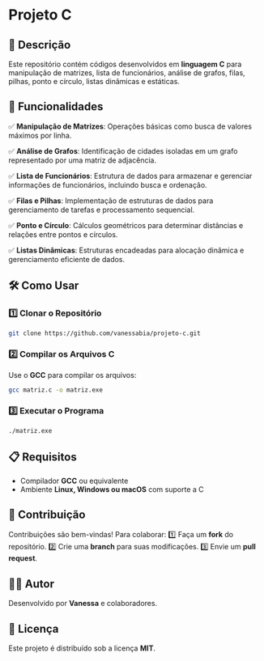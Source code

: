 # Projeto C

## 📌 Descrição
Este repositório contém códigos desenvolvidos em **linguagem C** para manipulação de matrizes, lista de funcionários, análise de grafos, filas, pilhas, ponto e círculo, listas dinâmicas e estáticas.

## 🚀 Funcionalidades
✅ **Manipulação de Matrizes**: Operações básicas como busca de valores máximos por linha.


✅ **Análise de Grafos**: Identificação de cidades isoladas em um grafo representado por uma matriz de adjacência.


✅ **Lista de Funcionários**: Estrutura de dados para armazenar e gerenciar informações de funcionários, incluindo busca e ordenação.


✅ **Filas e Pilhas**: Implementação de estruturas de dados para gerenciamento de tarefas e processamento sequencial.


✅ **Ponto e Círculo**: Cálculos geométricos para determinar distâncias e relações entre pontos e círculos.


✅ **Listas Dinâmicas**: Estruturas encadeadas para alocação dinâmica e gerenciamento eficiente de dados.

## 🛠️ Como Usar
### 1️⃣ Clonar o Repositório
```sh
git clone https://github.com/vanessabia/projeto-c.git
```

### 2️⃣ Compilar os Arquivos C
Use o **GCC** para compilar os arquivos:
```sh
gcc matriz.c -o matriz.exe
```

### 3️⃣ Executar o Programa
```sh
./matriz.exe
```

## 📋 Requisitos
- Compilador **GCC** ou equivalente
- Ambiente **Linux, Windows ou macOS** com suporte a C

## 🤝 Contribuição
Contribuições são bem-vindas! Para colaborar:
1️⃣ Faça um **fork** do repositório.
2️⃣ Crie uma **branch** para suas modificações.
3️⃣ Envie um **pull request**.

## 👩‍💻 Autor
Desenvolvido por **Vanessa** e colaboradores.

## 📜 Licença
Este projeto é distribuído sob a licença **MIT**.

